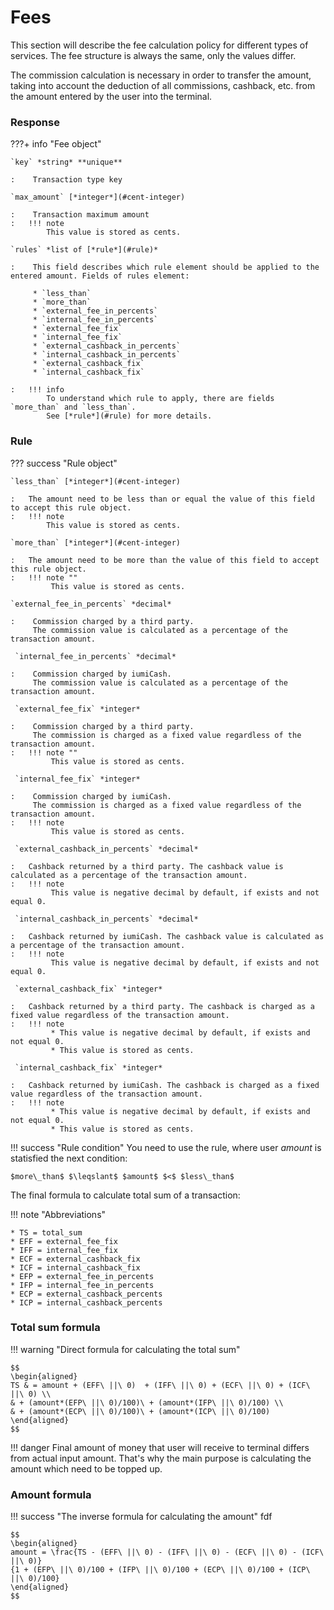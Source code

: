 # Fees

This section will describe the fee calculation policy for different types of services. 
The fee structure is always the same, only the values differ. 

The commission calculation is necessary in order to transfer the amount, 
taking into account the deduction of all commissions, cashback, etc. from the amount entered by the user into the terminal.


### Response

???+ info "Fee object"

    `key` *string* **unique**
    
    :    Transaction type key

    `max_amount` [*integer*](#cent-integer)
    
    :    Transaction maximum amount
    :   !!! note
            This value is stored as cents.

    `rules` *list of [*rule*](#rule)*
    
    :    This field describes which rule element should be applied to the entered amount. Fields of rules element:
    
         * `less_than`
         * `more_than`
         * `external_fee_in_percents`
         * `internal_fee_in_percents`
         * `external_fee_fix`
         * `internal_fee_fix`
         * `external_cashback_in_percents`
         * `internal_cashback_in_percents`
         * `external_cashback_fix`
         * `internal_cashback_fix`

    :   !!! info
            To understand which rule to apply, there are fields `more_than` and `less_than`.
            See [*rule*](#rule) for more details.



### Rule

??? success "Rule object"

    `less_than` [*integer*](#cent-integer)
    
    :   The amount need to be less than or equal the value of this field to accept this rule object.
    :   !!! note
            This value is stored as cents.

    `more_than` [*integer*](#cent-integer)
    
    :   The amount need to be more than the value of this field to accept this rule object.
    :   !!! note ""
             This value is stored as cents.

    `external_fee_in_percents` *decimal*   

    :    Commission charged by a third party. 
         The commission value is calculated as a percentage of the transaction amount.

     `internal_fee_in_percents` *decimal*   

    :    Commission charged by iumiCash. 
         The commission value is calculated as a percentage of the transaction amount.   
   
     `external_fee_fix` *integer*   

    :    Commission charged by a third party.
         The commission is charged as a fixed value regardless of the transaction amount.
    :   !!! note ""
             This value is stored as cents.

     `internal_fee_fix` *integer*   

    :    Commission charged by iumiCash.
         The commission is charged as a fixed value regardless of the transaction amount.
    :   !!! note
             This value is stored as cents.

     `external_cashback_in_percents` *decimal*   

    :   Cashback returned by a third party. The cashback value is calculated as a percentage of the transaction amount.
    :   !!! note
             This value is negative decimal by default, if exists and not equal 0. 

     `internal_cashback_in_percents` *decimal*   

    :   Cashback returned by iumiCash. The cashback value is calculated as a percentage of the transaction amount.
    :   !!! note
             This value is negative decimal by default, if exists and not equal 0. 

     `external_cashback_fix` *integer*   

    :   Cashback returned by a third party. The cashback is charged as a fixed value regardless of the transaction amount.
    :   !!! note
             * This value is negative decimal by default, if exists and not equal 0. 
             * This value is stored as cents.

     `internal_cashback_fix` *integer*   

    :   Cashback returned by iumiCash. The cashback is charged as a fixed value regardless of the transaction amount.
    :   !!! note
             * This value is negative decimal by default, if exists and not equal 0. 
             * This value is stored as cents.


!!! success "Rule condition"
    You need to use the rule, where user $amount$ is statisfied the next condition:
    
    $more\_than$ $\leqslant$ $amount$ $<$ $less\_than$

The final formula to calculate total sum of a transaction:

!!! note "Abbreviations"

    * TS = total_sum
    * EFF = external_fee_fix
    * IFF = internal_fee_fix
    * ECF = external_cashback_fix
    * ICF = internal_cashback_fix
    * EFP = external_fee_in_percents
    * IFP = internal_fee_in_percents
    * ECP = external_cashback_percents
    * ICP = internal_cashback_percents

### Total sum formula

!!! warning "Direct formula for calculating the total sum"

    $$
    \begin{aligned}
    TS & = amount + (EFF\ ||\ 0)  + (IFF\ ||\ 0) + (ECF\ ||\ 0) + (ICF\ ||\ 0) \\
    & + (amount*(EFP\ ||\ 0)/100)\ + (amount*(IFP\ ||\ 0)/100) \\
    & + (amount*(ECP\ ||\ 0)/100)\ + (amount*(ICP\ ||\ 0)/100)
    \end{aligned}
    $$


!!! danger
    Final amount of money that user will receive to terminal differs from actual input amount.
    That's why the main purpose is calculating the amount which need to be topped up.

### Amount formula

!!! success "The inverse formula for calculating the amount"
    fdf    

    $$
    \begin{aligned}
    amount = \frac{TS - (EFF\ ||\ 0) - (IFF\ ||\ 0) - (ECF\ ||\ 0) - (ICF\ ||\ 0)}
    {1 + (EFP\ ||\ 0)/100 + (IFP\ ||\ 0)/100 + (ECP\ ||\ 0)/100 + (ICP\ ||\ 0)/100}
    \end{aligned}
    $$
